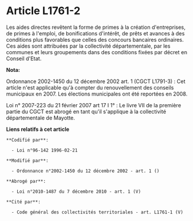 # Article L1761-2

Les aides directes revêtent la forme de primes à la création d'entreprises, de primes à l'emploi, de bonifications d'intérêt,
de prêts et avances à des conditions plus favorables que celles des concours bancaires ordinaires. Ces aides sont attribuées
par la collectivité départementale, par les communes et leurs groupements dans des conditions fixées par décret en Conseil
d'Etat.

**Nota:**

Ordonnance 2002-1450 du 12 décembre 2002 art. 1 (CGCT L1791-3) : Cet article n'est applicable qu'à compter du renouvellement
des conseils municipaux en 2007. Les élections municipales ont été reportées en 2008.

Loi n° 2007-223 du 21 février 2007 art 17 I 1° : Le livre VII de la première partie du CGCT est abrogé en tant qu'il
s'applique à la collectivité départementale de Mayotte.

**Liens relatifs à cet article**

	**Codifié par**:

	  - Loi n°96-142 1996-02-21

	**Modifié par**:

	  - Ordonnance n°2002-1450 du 12 décembre 2002 - art. 1 ()

	**Abrogé par**:

	  - Loi n°2010-1487 du 7 décembre 2010 - art. 1 (V)

	**Cité par**:

	  - Code général des collectivités territoriales - art. L1761-1 (V)
